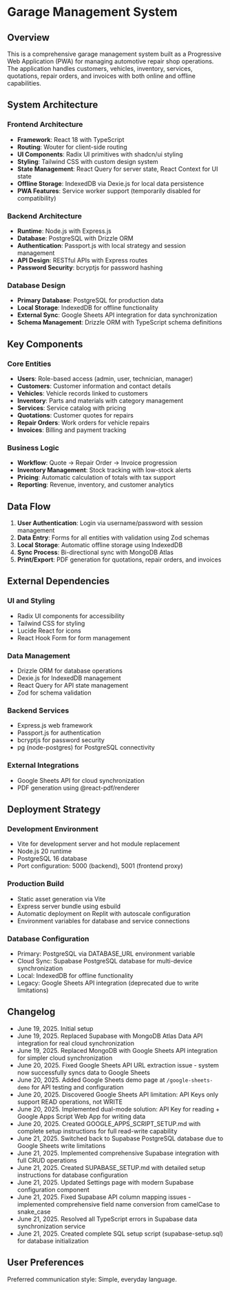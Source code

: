 # Garage Management System

## Overview

This is a comprehensive garage management system built as a Progressive Web Application (PWA) for managing automotive repair shop operations. The application handles customers, vehicles, inventory, services, quotations, repair orders, and invoices with both online and offline capabilities.

## System Architecture

### Frontend Architecture
- **Framework**: React 18 with TypeScript
- **Routing**: Wouter for client-side routing
- **UI Components**: Radix UI primitives with shadcn/ui styling
- **Styling**: Tailwind CSS with custom design system
- **State Management**: React Query for server state, React Context for UI state
- **Offline Storage**: IndexedDB via Dexie.js for local data persistence
- **PWA Features**: Service worker support (temporarily disabled for compatibility)

### Backend Architecture
- **Runtime**: Node.js with Express.js
- **Database**: PostgreSQL with Drizzle ORM
- **Authentication**: Passport.js with local strategy and session management
- **API Design**: RESTful APIs with Express routes
- **Password Security**: bcryptjs for password hashing

### Database Design
- **Primary Database**: PostgreSQL for production data
- **Local Storage**: IndexedDB for offline functionality
- **External Sync**: Google Sheets API integration for data synchronization
- **Schema Management**: Drizzle ORM with TypeScript schema definitions

## Key Components

### Core Entities
- **Users**: Role-based access (admin, user, technician, manager)
- **Customers**: Customer information and contact details
- **Vehicles**: Vehicle records linked to customers
- **Inventory**: Parts and materials with category management
- **Services**: Service catalog with pricing
- **Quotations**: Customer quotes for repairs
- **Repair Orders**: Work orders for vehicle repairs  
- **Invoices**: Billing and payment tracking

### Business Logic
- **Workflow**: Quote → Repair Order → Invoice progression
- **Inventory Management**: Stock tracking with low-stock alerts
- **Pricing**: Automatic calculation of totals with tax support
- **Reporting**: Revenue, inventory, and customer analytics

## Data Flow

1. **User Authentication**: Login via username/password with session management
2. **Data Entry**: Forms for all entities with validation using Zod schemas
3. **Local Storage**: Automatic offline storage using IndexedDB
4. **Sync Process**: Bi-directional sync with MongoDB Atlas
5. **Print/Export**: PDF generation for quotations, repair orders, and invoices

## External Dependencies

### UI and Styling
- Radix UI components for accessibility
- Tailwind CSS for styling
- Lucide React for icons
- React Hook Form for form management

### Data Management
- Drizzle ORM for database operations
- Dexie.js for IndexedDB management
- React Query for API state management
- Zod for schema validation

### Backend Services
- Express.js web framework
- Passport.js for authentication
- bcryptjs for password security
- pg (node-postgres) for PostgreSQL connectivity

### External Integrations
- Google Sheets API for cloud synchronization
- PDF generation using @react-pdf/renderer

## Deployment Strategy

### Development Environment
- Vite for development server and hot module replacement
- Node.js 20 runtime
- PostgreSQL 16 database
- Port configuration: 5000 (backend), 5001 (frontend proxy)

### Production Build
- Static asset generation via Vite
- Express server bundle using esbuild
- Automatic deployment on Replit with autoscale configuration
- Environment variables for database and service connections

### Database Configuration
- Primary: PostgreSQL via DATABASE_URL environment variable
- Cloud Sync: Supabase PostgreSQL database for multi-device synchronization
- Local: IndexedDB for offline functionality
- Legacy: Google Sheets API integration (deprecated due to write limitations)

## Changelog

- June 19, 2025. Initial setup
- June 19, 2025. Replaced Supabase with MongoDB Atlas Data API integration for real cloud synchronization
- June 19, 2025. Replaced MongoDB with Google Sheets API integration for simpler cloud synchronization
- June 20, 2025. Fixed Google Sheets API URL extraction issue - system now successfully syncs data to Google Sheets
- June 20, 2025. Added Google Sheets demo page at `/google-sheets-demo` for API testing and configuration
- June 20, 2025. Discovered Google Sheets API limitation: API Keys only support READ operations, not WRITE
- June 20, 2025. Implemented dual-mode solution: API Key for reading + Google Apps Script Web App for writing data
- June 20, 2025. Created GOOGLE_APPS_SCRIPT_SETUP.md with complete setup instructions for full read-write capability
- June 21, 2025. Switched back to Supabase PostgreSQL database due to Google Sheets write limitations
- June 21, 2025. Implemented comprehensive Supabase integration with full CRUD operations
- June 21, 2025. Created SUPABASE_SETUP.md with detailed setup instructions for database configuration
- June 21, 2025. Updated Settings page with modern Supabase configuration component
- June 21, 2025. Fixed Supabase API column mapping issues - implemented comprehensive field name conversion from camelCase to snake_case
- June 21, 2025. Resolved all TypeScript errors in Supabase data synchronization service
- June 21, 2025. Created complete SQL setup script (supabase-setup.sql) for database initialization

## User Preferences

Preferred communication style: Simple, everyday language.